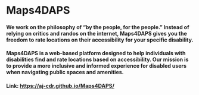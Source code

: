 # Maps4DAPS
#### We work on the philosophy of “by the people, for the people.” Instead of relying on critics and randos on the internet, Maps4DAPS gives you the freedom to rate locations on their accessibility for your specific disability.

#### Maps4DAPS is a web-based platform designed to help individuals with disabilities find and rate locations based on accessibility. Our mission is to provide a more inclusive and informed experience for disabled users when navigating public spaces and amenities.

#### Link: https://aj-cdr.github.io/Maps4DAPS/
